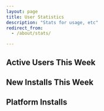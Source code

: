 ```yaml
---
layout: page 
title: User Statistics
description: "Stats for usage, etc"
redirect_from:
  - /about/stats/

---
```


<div class="row marketing">
  <div class="col-xs-6 col-md-4">
    <h2 class="stats">Active Users This Week</h2>
    <canvas id="users" width="400" height="400"></canvas>
    <div id="usersLegend"></div>
  </div>
  <div class="col-xs-6 col-md-4">
    <h2 class="stats">New Installs This Week</h2>
    <canvas id="installs" width="400" height="400"></canvas>
    <div id="installLegend"></div>
  </div>
  <div class="col-xs-6 col-md-4">
    <h2 class="stats">Platform Installs</h2>
    <canvas id="platforms" width="400" height="400"></canvas>
    <div id="platformLegend"></div>
  </div>
</div>
